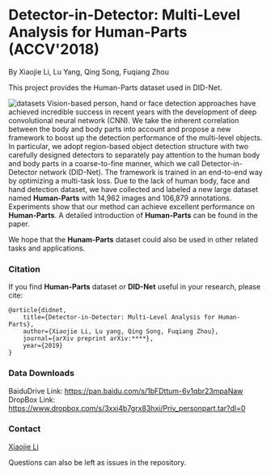 # Detector-in-Detector: Multi-Level Analysis for Human-Parts (ACCV'2018)
By Xiaojie Li, Lu Yang, Qing Song, Fuqiang Zhou

This project provides the Human-Parts dataset used in DID-Net.

![datasets](https://github.com/xiaojie1017/Priv_personpart/blob/master/dataset.png)
Vision-based person, hand or face detection approaches have achieved incredible success in recent years with the development of deep convolutional neural network (CNN). We take the inherent correlation between the body and body parts into account and propose a new framework to boost up the detection performance of the multi-level objects. In particular, we adopt region-based object detection structure with two carefully designed detectors to separately pay attention to the human body and body parts in a coarse-to-fine manner, which we call Detector-in-Detector network (DID-Net). The framework is trained in an end-to-end way by optimizing a multi-task loss. Due to the lack of human body, face and hand detection dataset, we have collected and labeled a new large dataset named **Human-Parts** with 14,962 images and 106,879 annotations. Experiments show that our method can achieve excellent performance on **Human-Parts**. A detailed introduction of **Human-Parts** can be found in the paper.

We hope that the **Hunam-Parts** dataset could also be used in other related tasks and applications.

### Citation
If you find **Human-Parts** dataset or **DID-Net** useful in your research, please cite:

	@article{didnet,
  		title={Detector-in-Detector: Multi-Level Analysis for Human-Parts},
  		author={Xiaojie Li, Lu yang, Qing Song, Fuqiang Zhou},
  		journal={arXiv preprint arXiv:****},
  		year={2019}
    }

### Data Downloads

BaiduDrive Link: https://pan.baidu.com/s/1bFDttum-6v1qbr23mpaNaw
DropBox Link: https://www.dropbox.com/s/3xxi4b7grx83hxi/Priv_personpart.tar?dl=0

### Contact
[Xiaojie Li](xiaojieli@buaa.edu.cn)

Questions can also be left as issues in the repository. 
